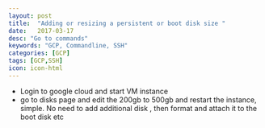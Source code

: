```yaml
---
layout: post
title:  "Adding or resizing a persistent or boot disk size "
date:   2017-03-17
desc: "Go to commands"
keywords: "GCP, Commandline, SSH"
categories: [GCP]
tags: [GCP,SSH]
icon: icon-html
---
```

<ul>
    <li> Login to google cloud and start VM instance </li> 
    <li> go to disks page and edit the 200gb to 500gb and restart the instance, simple. No need to add additional disk , 
        then format and attach it to the boot disk etc</li> 
</ul>

